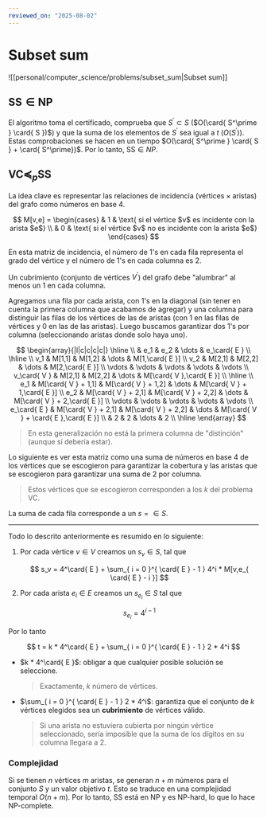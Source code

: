 ```yaml
---
reviewed_on: "2025-08-02"
---
```


# Subset sum

![[personal/computer_science/problems/subset_sum|Subset sum]]

## $\text{SS} \in \mathrm{NP}$

El algoritmo toma el certificado, comprueba que $S^\prime \subset S$ ($O(\card{ S^\prime } \card{ S })$) y que la suma de los elementos de $S^\prime$ sea igual a $t$ ($O(S^\prime)$). Estas comprobaciones se hacen en un tiempo $O(\card{ S^\prime } \card{ S } + \card{ S^\prime})$. Por lo tanto, $\text{SS} \in NP$.

## $\text{VC} \preceq_p \text{SS}$

La idea clave es representar las relaciones de incidencia ($\text{vértices} \times \text{aristas}$) del grafo como números en base $4$.

$$
M[v,e] = \begin{cases}
	& 1 & \text{ si el vértice $v$ es incidente con la arista $e$} \\
	& 0 & \text{ si el vértice $v$ no es incidente con la arista $e$}
	\end{cases}
$$

En esta matriz de incidencia, el número de $1$'s en cada fila representa el grado del vértice y el número de $1$'s en cada columna es $2$.

Un cubrimiento (conjunto de vértices $V^\prime$) del grafo debe "alumbrar" al menos un $1$ en cada columna.

Agregamos una fila por cada arista, con $1$'s en la diagonal (sin tener en cuenta la primera columna que acabamos de agregar) y una columna para distinguir las filas de los vértices de las de aristas (con $1$ en las filas de vértices y $0$ en las de las aristas). Luego buscamos garantizar dos $1$'s por columna (seleccionando aristas donde solo haya uno).

$$
\begin{array}{|l|c|c|c|c|}
	\hline \\
	             & e_1    & e_2    & \dots  & e_\card{ E } \\ 
	\hline \\
	v_1          & M[1,1]              & M[1,2]                       & \dots  & M[1,\card{ E }] \\
	v_2          & M[2,1]              & M[2,2]              & \dots  & M[2,\card{ E }] \\
	\vdots       & \vdots              & \vdots              & \vdots & \vdots \\
	v_\card{ V } & M[2,1]              & M[2,2]              & \dots  & M[\card{ V },\card{ E }] \\
	\hline \\
	e_1          & M[\card{ V } + 1,1] & M[\card{ V } + 1,2] & \dots  & M[\card{ V } + 1,\card{ E }] \\
	e_2          & M[\card{ V } + 2,1] & M[\card{ V } + 2,2] & \dots  & M[\card{ V } + 2,\card{ E }] \\
	\vdots       & \vdots              & \vdots              & \vdots & \vdots \\
	e_\card{ E } & M[\card{ V } + 2,1] & M[\card{ V } + 2,2] & \dots  & M[\card{ V } + \card{ E },\card{ E }] \\
	             & 2                   & 2                   & \dots  & 2 \\ 
	\hline
\end{array}
$$

> En esta generalización no está la primera columna de "distinción" (aunque sí debería estar).

Lo siguiente es ver esta matriz como una suma de números en base $4$ de los vértices que se escogieron para garantizar la cobertura y las aristas que se escogieron para garantizar una suma de $2$ por columna.

> Estos vértices que se escogieron corresponden a los $k$ del problema VC.

La suma de cada fila corresponde a un $s =  \in S$.

---

Todo lo descrito anteriormente es resumido en lo siguiente:

1. Por cada vértice $v \in V$ creamos un $s_v \in S$, tal que

	$$
	s_v = 4^\card{ E } + \sum_{ i = 0 }^{ \card{ E } - 1 } 4^i * M[v,e_{ \card{ E } - i }]
	$$

2. Por cada arista $e_i \in E$ creamos un $s_{ e_i } \in S$ tal que

	$$
	s_{ e_i } = 4^{ i - 1}
	$$

Por lo tanto

$$
t = k * 4^\card{ E } + \sum_{ i = 0 }^{ \card{ E } - 1 } 2 * 4^i
$$

- $k * 4^\card{ E }$: obligar a que cualquier posible solución se seleccione.

	> Exactamente, $k$ número de vértices.

- $\sum_{ i = 0 }^{ \card{ E } - 1 } 2 * 4^i$: garantiza que el conjunto de $k$ vértices elegidos sea un **cubrimiento** de vértices válido.

	> Si una arista no estuviera cubierta por ningún vértice seleccionado, sería imposible que la suma de los dígitos en su columna llegara a $2$.

### Complejidad

Si se tienen $n$ vértices $m$ aristas, se generan $n + m$ números para el conjunto $S$ y un valor objetivo $t$. Esto se traduce en una complejidad temporal $O(n + m)$. Por lo tanto, $\text{SS}$ está en $\mathrm{NP}$ y es $\mathrm{NP}\text{-hard}$, lo que lo hace $\mathrm{NP}\text{-complete}$.
